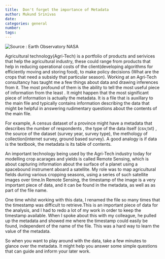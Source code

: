 ```yaml
---
title:  Don't forget the importance of Metadata
author: Mukund Srinivas
date:
categories: general
number:
tags:
---
```

![Source : Earth Observatory NASA](/images/agriculture_satelliteIimage.jpg)

Agricultural technology(Agri-Tech) is a portfolio of products and serivices that help the agricultural industry, these could range from products that help in reducing operational costs of the client(developing algorithms for efficiently moving and storing food), to make policy decisions (What are the crops that need a subsidy that particular season).
Working at an  Agri-Tech consultancy has taught me a few things about data and drawing inferences from it. The most profound of them is the ability to tell the most useful piece of information from the least . It might happen that the most significant piece of information is actually the metadata. It is a file that is auxillary to the main file and typically contains information describing the data  that might be helpful in answering rudimentary questions about the contents of the main file.

For example, A census dataset of a province might have a metadata that describes the number of respondents , the type of the data itself (csv,txt) , the source of the dataset (survey year, survey type), the methology of collection(internet survey, ground based survey). A good analogy is if data is the textbook, the metadata is its table of contents.

An important technology being used by the Agri-Tech industry today for modelling crop acarages and yields is called Remote Sensing, which is about capturing information about the surface of a planet using a spacebound instrument aboard a satellite. My role was to map agricultural fields during various cropping seasons, using a series of such satellite  images over time.In Remote Sensing, the timestamp of the image is a very important piece of data, and it can be found in the metadata, as well as as part of the file name.

One time whilst working with this data, I renamed the file so many times that the timestamp was difficult to retrieve.This is an important piece of data for the analysis, and I  had to redo a lot of my work in order to keep the timestamp available. When I spoke about this with my colleague, he pulled up the metadata and showed me where the timestamp could easily be found, independent of the name of the file. This was a hard way to learn the value of the metadata.

So when you want to play around with the data, take a few minutes to glance over the metadata. It might help you answer some simple questions that can guide and inform your later work.

